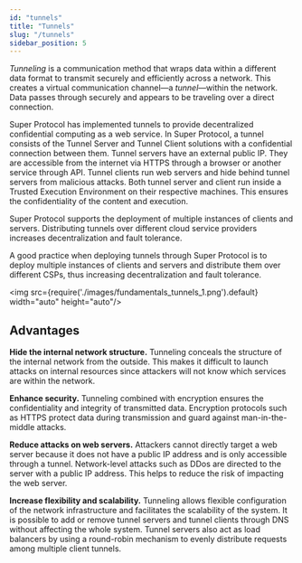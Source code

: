```yaml
---
id: "tunnels"
title: "Tunnels"
slug: "/tunnels"
sidebar_position: 5
---
```


_Tunneling_ is a communication method that wraps data within a different data format to transmit securely and efficiently across a network. This creates a virtual communication channel—a _tunnel_—within the network. Data passes through securely and appears to be traveling over a direct connection.

Super Protocol has implemented tunnels to provide decentralized confidential computing as a web service. In Super Protocol, a tunnel consists of the Tunnel Server and Tunnel Client solutions with a confidential connection between them. Tunnel servers have an external public IP. They are accessible from the internet via HTTPS  through a browser or another service through API. Tunnel clients run web servers and hide behind tunnel servers from malicious attacks. Both tunnel server and client run inside a Trusted Execution Environment on their respective machines. This ensures the confidentiality of the content and execution.

Super Protocol supports the deployment of multiple instances of clients and servers. Distributing tunnels over different cloud service providers increases decentralization and fault tolerance.

A good practice when deploying tunnels through Super Protocol is to deploy multiple instances of clients and servers and distribute them over different CSPs, thus increasing decentralization and fault tolerance.

<img src={require('./images/fundamentals_tunnels_1.png').default} width="auto" height="auto"/>
<br/>

## Advantages

**Hide the internal network structure.** Tunneling conceals the structure of the internal network from the outside. This makes it difficult to launch attacks on internal resources since attackers will not know which services are within the network.

**Enhance security.** Tunneling combined with encryption ensures the confidentiality and integrity of transmitted data. Encryption protocols such as HTTPS protect data during transmission and guard against man-in-the-middle attacks.

**Reduce attacks on web servers.** Attackers cannot directly target a web server because it does not have a public IP address and is only accessible through a tunnel. Network-level attacks such as DDos are directed to the server with a public IP address. This helps to reduce the risk of impacting the web server.

**Increase flexibility and scalability.** Tunneling allows flexible configuration of the network infrastructure and facilitates the scalability of the system. It is possible to add or remove tunnel servers and tunnel clients through DNS without affecting the whole system. Tunnel servers also act as load balancers by using a round-robin mechanism to evenly distribute requests among multiple client tunnels.














